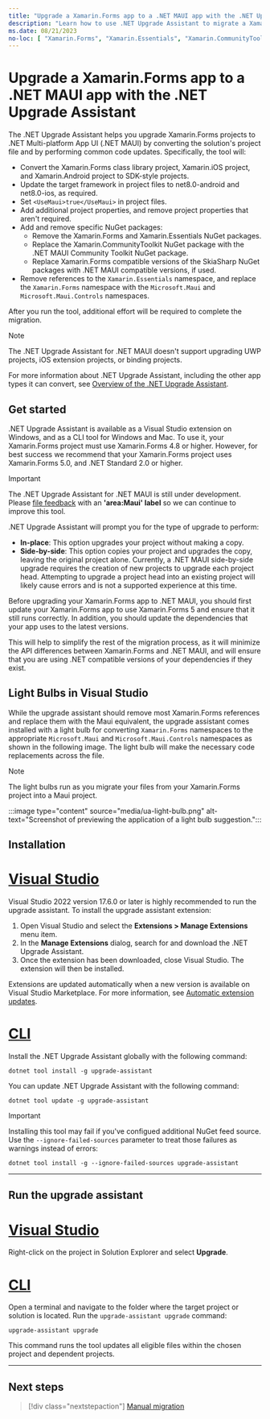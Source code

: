 ```yaml
---
title: "Upgrade a Xamarin.Forms app to a .NET MAUI app with the .NET Upgrade Assistant"
description: "Learn how to use .NET Upgrade Assistant to migrate a Xamarin.Forms app to a multi-project .NET MAUI app."
ms.date: 08/21/2023
no-loc: [ "Xamarin.Forms", "Xamarin.Essentials", "Xamarin.CommunityToolkit", ".NET MAUI Community Toolkit", "SkiaSharp", "Xamarin.Forms.Maps", "Microsoft.Maui", "Microsoft.Maui.Controls", "net8.0-android", "net8.0-ios" ]
---
```


# Upgrade a Xamarin.Forms app to a .NET MAUI app with the .NET Upgrade Assistant

The .NET Upgrade Assistant helps you upgrade Xamarin.Forms projects to .NET Multi-platform App UI (.NET MAUI) by converting the solution's project file and by performing common code updates. Specifically, the tool will:

- Convert the Xamarin.Forms class library project, Xamarin.iOS project, and Xamarin.Android project to SDK-style projects.
- Update the target framework in project files to net8.0-android and net8.0-ios, as required.
- Set `<UseMaui>true</UseMaui>` in project files.
- Add additional project properties, and remove project properties that aren't required.
- Add and remove specific NuGet packages:
  - Remove the Xamarin.Forms and Xamarin.Essentials NuGet packages.
  - Replace the Xamarin.CommunityToolkit NuGet package with the .NET MAUI Community Toolkit NuGet package.
  - Replace Xamarin.Forms compatible versions of the SkiaSharp NuGet packages with .NET MAUI compatible versions, if used.
- Remove references to the `Xamarin.Essentials` namespace, and replace the `Xamarin.Forms` namespace with the `Microsoft.Maui` and `Microsoft.Maui.Controls` namespaces.

After you run the tool, additional effort will be required to complete the migration.

> [!NOTE]
> The .NET Upgrade Assistant for .NET MAUI doesn't support upgrading UWP projects, iOS extension projects, or binding projects.

For more information about .NET Upgrade Assistant, including the other app types it can convert, see [Overview of the .NET Upgrade Assistant](/dotnet/core/porting/upgrade-assistant-overview).

## Get started

.NET Upgrade Assistant is available as a Visual Studio extension on Windows, and as a CLI tool for Windows and Mac. To use it, your Xamarin.Forms project must use Xamarin.Forms 4.8 or higher. However, for best success we recommend that your Xamarin.Forms project uses Xamarin.Forms 5.0, and .NET Standard 2.0 or higher.

> [!IMPORTANT]
> The .NET Upgrade Assistant for .NET MAUI is still under development. Please [file feedback](https://github.com/dotnet/upgrade-assistant/issues/new?assignees=&labels=&projects=&template=20_bug_report.md) with an **'area:Maui' label** so we can continue to improve this tool.

.NET Upgrade Assistant will prompt you for the type of upgrade to perform:

- **In-place**: This option upgrades your project without making a copy.
- **Side-by-side**: This option copies your project and upgrades the copy, leaving the original project alone. Currently, a .NET MAUI side-by-side upgrade requires the creation of new projects to upgrade each project head. Attempting to upgrade a project head into an existing project will likely cause errors and is not a supported experience at this time.

Before upgrading your Xamarin.Forms app to .NET MAUI, you should first update your Xamarin.Forms app to use Xamarin.Forms 5 and ensure that it still runs correctly. In addition, you should update the dependencies that your app uses to the latest versions.

This will help to simplify the rest of the migration process, as it will minimize the API differences between Xamarin.Forms and .NET MAUI, and will ensure that you are using .NET compatible versions of your dependencies if they exist.

## Light Bulbs in Visual Studio

While the upgrade assistant should remove most Xamarin.Forms references and replace them with the Maui equivalent, the upgrade assistant comes installed with a light bulb for converting `Xamarin.Forms` namespaces to the appropriate `Microsoft.Maui` and `Microsoft.Maui.Controls` namespaces as shown in the following image. The light bulb will make the necessary code replacements across the file.

> [!NOTE]
> The light bulbs run as you migrate your files from your Xamarin.Forms project into a Maui project.

:::image type="content" source="media/ua-light-bulb.png" alt-text="Screenshot of previewing the application of a light bulb suggestion.":::

## Installation

<!-- markdownlint-disable MD025 -->
# [Visual Studio](#tab/vswin)
<!-- markdownlint-enable MD025 -->

Visual Studio 2022 version 17.6.0 or later is highly recommended to run the upgrade assistant. To install the upgrade assistant extension:

1. Open Visual Studio and select the **Extensions > Manage Extensions** menu item.
1. In the **Manage Extensions** dialog, search for and download the .NET Upgrade Assistant.
1. Once the extension has been downloaded, close Visual Studio. The extension will then be installed.

Extensions are updated automatically when a new version is available on Visual Studio Marketplace. For more information, see [Automatic extension updates](/visualstudio/ide/finding-and-using-visual-studio-extensions#automatic-extension-updates).

<!-- markdownlint-disable MD025 -->
# [CLI](#tab/cli)
<!-- markdownlint-enable MD025 -->

Install the .NET Upgrade Assistant globally with the following command:

```dotnetcli
dotnet tool install -g upgrade-assistant
```

You can update .NET Upgrade Assistant with the following command:

```dotnetcli
dotnet tool update -g upgrade-assistant
```

> [!IMPORTANT]
> Installing this tool may fail if you've configued additional NuGet feed source. Use the `--ignore-failed-sources` parameter to treat those failures as warnings instead of errors:
>
> ```dotnetcli
> dotnet tool install -g --ignore-failed-sources upgrade-assistant
> ```

---

## Run the upgrade assistant

<!-- markdownlint-disable MD025 -->
# [Visual Studio](#tab/vswin)
<!-- markdownlint-enable MD025 -->

Right-click on the project in Solution Explorer and select **Upgrade**.

<!-- markdownlint-disable MD025 -->
# [CLI](#tab/cli)
<!-- markdownlint-enable MD025 -->

Open a terminal and navigate to the folder where the target project or solution is located. Run the `upgrade-assistant upgrade` command:

```dotnetcli
upgrade-assistant upgrade
```

This command runs the tool updates all eligible files within the chosen project and dependent projects.

<!-- .NET Upgrade Assistant backs up your solution, but we recommend using source control. If you're using source control, you can add the `--skip-backup` parameter to bypass the backup and speed up the upgrade process. -->

---

## Next steps

> [!div class="nextstepaction"]
> [Manual migration](multi-project-to-multi-project.md#namespace-changes)
